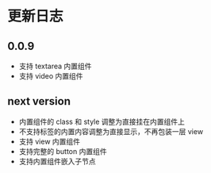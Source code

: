 # 更新日志

## 0.0.9

* 支持 textarea 内置组件
* 支持 video 内置组件

## next version

* 内置组件的 class 和 style 调整为直接挂在内置组件上
* 不支持标签的内置内容调整为直接显示，不再包装一层 view
* 支持 view 内置组件
* 支持完整的 button 内置组件
* 支持内置组件嵌入子节点
